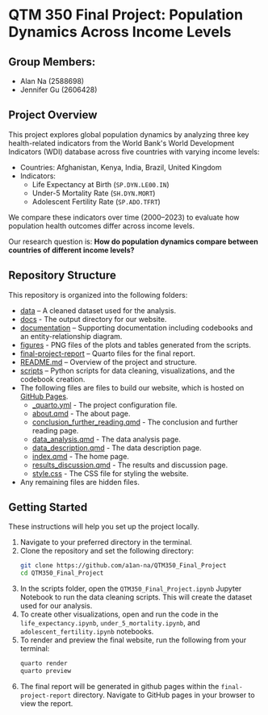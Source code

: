 # QTM 350 Final Project: Population Dynamics Across Income Levels

## Group Members:
- Alan Na (2588698)
- Jennifer Gu (2606428)


## Project Overview
This project explores global population dynamics by analyzing three key health-related indicators from the World Bank's World Development Indicators (WDI) database across five countries with varying income levels:

- Countries: Afghanistan, Kenya, India, Brazil, United Kingdom  
- Indicators:
  - Life Expectancy at Birth (`SP.DYN.LE00.IN`)
  - Under-5 Mortality Rate (`SH.DYN.MORT`)
  - Adolescent Fertility Rate (`SP.ADO.TFRT`)

We compare these indicators over time (2000–2023) to evaluate how population health outcomes differ across income levels.


Our research question is: **How do population dynamics compare between countries of different income levels?**

## Repository Structure

This repository is organized into the following folders:

- [data](https://github.com/a1an-na/QTM350_Final_Project/tree/main/data) – A cleaned dataset used for the analysis.
- [docs](https://github.com/a1an-na/QTM350_Final_Project/tree/main/docs) - The output directory for our website.
- [documentation](https://github.com/a1an-na/QTM350_Final_Project/tree/main/documentation) – Supporting documentation including codebooks and an entity-relationship diagram.
- [figures](https://github.com/a1an-na/QTM350_Final_Project/tree/main/figures) - PNG files of the plots and tables generated from the scripts.
- [final-project-report](https://github.com/a1an-na/QTM350_Final_Project/tree/main/final-project-report) – Quarto files for the final report.
- [README.md](https://github.com/a1an-na/QTM350_Final_Project/blob/main/README.md) – Overview of the project and structure.
- [scripts](https://github.com/a1an-na/QTM350_Final_Project/tree/main/scripts) – Python scripts for data cleaning, visualizations, and the codebook creation.
- The following files are files to build our website, which is hosted on [GitHub Pages](https://a1an-na.github.io/QTM350_Final_Project/).
  - [_quarto.yml](https://github.com/a1an-na/QTM350_Final_Project/blob/main/_quarto.yml) - The project configuration file.
  - [about.qmd](https://github.com/a1an-na/QTM350_Final_Project/blob/main/about.qmd) - The about page.
  - [conclusion_further_reading.qmd](https://github.com/a1an-na/QTM350_Final_Project/blob/main/conclusion_further_reading.qmd) - The conclusion and further reading page.
  - [data_analysis.qmd](https://github.com/a1an-na/QTM350_Final_Project/blob/main/data_analysis.qmd) - The data analysis page.
  - [data_description.qmd](https://github.com/a1an-na/QTM350_Final_Project/blob/main/data_description.qmd) - The data description page.
  - [index.qmd](https://github.com/a1an-na/QTM350_Final_Project/blob/main/index.qmd) - The home page.
  - [results_discussion.qmd](https://github.com/a1an-na/QTM350_Final_Project/blob/main/results_discussion.qmd) - The results and discussion page.
  - [style.css](https://github.com/a1an-na/QTM350_Final_Project/blob/main/styles.css) - The CSS file for styling the website.
- Any remaining files are hidden files.

## Getting Started

These instructions will help you set up the project locally.

1. Navigate to your preferred directory in the terminal.
2. Clone the repository and set the following directory:
    ```bash
    git clone https://github.com/a1an-na/QTM350_Final_Project
    cd QTM350_Final_Project
    ```
3. In the scripts folder, open the `QTM350_Final_Project.ipynb` Jupyter Notebook to run the data cleaning scripts. This will create the dataset used for our analysis.
4. To create other visualizations, open and run the code in the `life_expectancy.ipynb`, `under_5_mortality.ipynb`, and `adolescent_fertility.ipynb` notebooks.
5. To render and preview the final website, run the following from your terminal:
    ```bash
    quarto render
    quarto preview
    ```
6. The final report will be generated in github pages within the `final-project-report` directory. Navigate to GitHub pages in your browser to view the report.